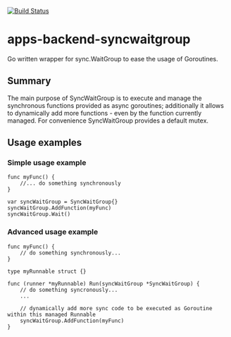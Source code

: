 
[![Build Status](https://travis-ci.com/spring-media/apps-backend-syncwaitgroup.svg?token=yZWuL9Kotp6i5ACnmzh6&branch=master)](https://travis-ci.com/spring-media/apps-backend-syncwaitgroup)

# apps-backend-syncwaitgroup
Go written wrapper for sync.WaitGroup to ease the usage of Goroutines.

## Summary
The main purpose of SyncWaitGroup is to execute and manage the synchronous functions provided as async goroutines; additionally it allows to dynamically add more functions - even by the function currently managed. 
For convenience SyncWaitGroup provides a default mutex.  

## Usage examples

### Simple usage example
    func myFunc() {
        //... do something synchronously
    }

    var syncWaitGroup = SyncWaitGroup{}
    syncWaitGroup.AddFunction(myFunc)
    syncWaitGroup.Wait()

### Advanced usage example
    func myFunc() {
        // do something synchronously...
    }

    type myRunnable struct {}

    func (runner *myRunnable) Run(syncWaitGroup *SyncWaitGroup) {
	    // do something syncronously...
        ...

        // dynamically add more sync code to be executed as Goroutine within this managed Runnable
        syncWaitGroup.AddFunction(myFunc)
    }
